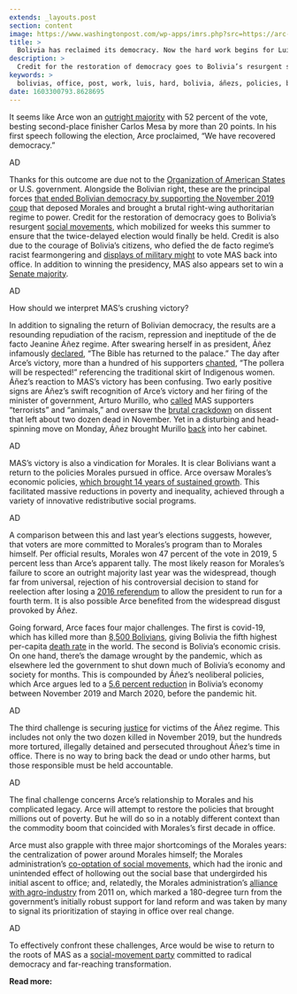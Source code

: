 ```yaml
--- 
extends: _layouts.post 
section: content 
image: https://www.washingtonpost.com/wp-apps/imrs.php?src=https://arc-anglerfish-washpost-prod-washpost.s3.amazonaws.com/public/ODOH6ZQS6UI6XISYMFFM6K4QNU.jpg&w=1440 
title: > 
  Bolivia has reclaimed its democracy. Now the hard work begins for Luis Arce and MAS. - The Washington Post 
description: > 
  Credit for the restoration of democracy goes to Bolivia’s resurgent social movements, which mobilized for weeks this summer to ensure that the twice-delayed election would finally be held.It is clear Bolivians want a return to the policies Morales pursued in office.Arce oversaw Morales’s economic policies, which brought 14 years of sustained growth.But he will do so in a notably different context than the commodity boom that coincided with Morales’s first decade in office.ADTo effectively confront these challenges, Arce would be wise to return to the roots of MAS as a social-movement party committed to radical democracy and far-reaching transformation. 
keywords: > 
  bolivias, office, post, work, luis, hard, bolivia, áñezs, policies, begins, mas, victory, arce, social, reclaimed, moraless, áñez, washington, morales, democracy 
date: 1603300793.8628695 
--- 
```

<div><p class="font--body font-copy gray-darkest ma-0 pb-md ">It seems like Arce won an <a href="https://www.washingtonpost.com/world/the_americas/bolivia-election-evo-arce-mesa-camacho/2020/10/18/205b6b5c-0f11-11eb-8a35-237ef1eb2ef7_story.html?itid=lk_inline_manual_5">outright majority</a> with 52 percent of the vote, besting second-place finisher Carlos Mesa by more than 20 points. In his first speech following the election, Arce proclaimed, &#8220;We have recovered democracy.&#8221;</p><p class="absolute z-0">AD</p><p class=""></p><p class="font--body font-copy gray-darkest ma-0 pb-md ">Thanks for this outcome are due not to the <a href="https://www.washingtonpost.com/opinions/2020/03/07/oas-helped-undermine-not-restore-democracy-bolivia/?itid=lk_inline_manual_7">Organization of American States</a> or U.S. government. Alongside the Bolivian right, these are the principal forces <a href="https://www.washingtonpost.com/world/the_americas/after-morales-resignation-a-question-for-bolivia-was-this-the-democratic-will-or-a-coup/2019/11/11/ff36ce9a-040c-11ea-9118-25d6bd37dfb1_story.html?itid=lk_inline_manual_4&amp;itid=lk_inline_manual_7" target="_blank">that ended Bolivian democracy by supporting the November 2019 coup</a> that deposed Morales and brought a brutal right-wing authoritarian regime to power. Credit for the restoration of democracy goes to Bolivia&#8217;s resurgent <a href="https://www.washingtonpost.com/opinions/2020/08/26/if-democracy-is-restored-bolivia-thank-protesters-not-us-or-oas/?itid=lk_inline_manual_7">social movements</a>, which mobilized for weeks this summer to ensure that the twice-delayed election would finally be held. Credit is also due to the courage of Bolivia&#8217;s citizens, who defied the de facto regime&#8217;s racist fearmongering and <a href="https://twitter.com/mrtommybecker/status/1317914916708405249">displays of military might</a> to vote MAS back into office. In addition to winning the presidency, MAS also appears set to win a <a href="https://twitter.com/OVargas52/status/1318220864446484481">Senate majority</a>.</p><p class="absolute z-0">AD</p><p class=""></p><p class="font--body font-copy gray-darkest ma-0 pb-md ">How should we interpret MAS&#8217;s crushing victory?</p><p class="font--body font-copy gray-darkest ma-0 pb-md ">In addition to signaling the return of Bolivian democracy, the results are a resounding repudiation of the racism, repression and ineptitude of the de facto Jeanine &#193;&#241;ez regime. After swearing herself in as president, &#193;&#241;ez infamously <a href="https://www.air1.com/news/u-s-world/-the-bible-has-returned-to-the-palace-bolivia-s-new-president-8839" target="_blank">declared</a>, &#8220;The Bible has returned to the palace.&#8221; The day after Arce&#8217;s victory, more than a hundred of his supporters <a href="https://www.nytimes.com/2020/10/19/world/americas/morales-arce-bolivia-election.html">chanted</a>, &#8220;The pollera will be respected!&#8221; referencing the traditional skirt of Indigenous women. &#193;&#241;ez&#8217;s reaction to MAS&#8217;s victory has been confusing. Two early positive signs are &#193;&#241;ez&#8217;s swift recognition of Arce&#8217;s victory and her firing of the minister of government, Arturo Murillo, who <a href="https://www.washingtonpost.com/opinions/2019/11/19/bolivia-is-falling-into-grips-brutal-right-wing-regime/?itid=lk_inline_manual_10">called</a> MAS supporters &#8220;terrorists&#8221; and &#8220;animals,&#8221; and oversaw the <a href="https://www.cnn.com/2019/11/20/americas/bolivia-unrest-intl-hnk/index.html" target="_blank">brutal crackdown</a> on dissent that left about two dozen dead in November. Yet in a disturbing and head-spinning move on Monday, &#193;&#241;ez brought Murillo <a href="https://www.unitel.tv/noticias/murillo-y-cardenas-nuevamente-posesionados-como-ministros/">back</a> into her cabinet.</p><p class="absolute z-0">AD</p><p class=""></p><p class="font--body font-copy gray-darkest ma-0 pb-md ">MAS&#8217;s victory is also a vindication for Morales. It is clear Bolivians want a return to the policies Morales pursued in office. Arce oversaw Morales&#8217;s economic policies, <a href="https://www.washingtonpost.com/world/the_americas/socialism-doesnt-work-an-emerging-middle-class-of-bolivians-would-beg-to-differ/2019/10/08/3b1cb3ae-e6f6-11e9-b0a6-3d03721b85ef_story.html?itid=lk_inline_manual_12" target="_blank">which brought 14 years of sustained growth</a>. This facilitated massive reductions in poverty and inequality, achieved through a variety of innovative redistributive social programs.</p><p class="absolute z-0">AD</p><p class=""></p><p class="font--body font-copy gray-darkest ma-0 pb-md ">A comparison between this and last year&#8217;s elections suggests, however, that voters are more committed to Morales&#8217;s program than to Morales himself. Per official results, Morales won 47 percent of the vote in 2019, 5 percent less than Arce&#8217;s apparent tally. The most likely reason for Morales&#8217;s failure to score an outright majority last year was the widespread, though far from universal, rejection of his controversial decision to stand for reelection after losing a <a href="https://www.nytimes.com/2016/02/25/world/americas/bolivian-president-evo-morales-concedes-defeat-in-term-limit-referendum.html" target="_blank">2016 referendum</a> to allow the president to run for a fourth term. It is also possible Arce benefited from the widespread disgust provoked by &#193;&#241;ez.</p><p class="font--body font-copy gray-darkest ma-0 pb-md ">Going forward, Arce faces four major challenges. The first is covid-19, which has killed more than <a href="https://coronavirus.jhu.edu/map.html" target="_blank">8,500 Bolivians</a>, giving Bolivia the fifth highest per-capita <a href="https://coronavirus.jhu.edu/data/mortality">death rate</a> in the world. The second is Bolivia&#8217;s economic crisis. On one hand, there&#8217;s the damage wrought by the pandemic, which as elsewhere led the government to shut down much of Bolivia&#8217;s economy and society for months. This is compounded by &#193;&#241;ez&#8217;s neoliberal policies, which Arce argues led to a <a href="https://www.jacobinmag.com/2020/09/luis-arce-interview-bolivia-morales-coup">5.6 percent reduction</a> in Bolivia&#8217;s economy between November 2019 and March 2020, before the pandemic hit.</p><p class="absolute z-0">AD</p><p class=""></p><p class="font--body font-copy gray-darkest ma-0 pb-md ">The third challenge is securing <a href="http://hrp.law.harvard.edu/wp-content/uploads/2020/07/Black-November-English-Final_Accessible.pdf">justice</a> for victims of the &#193;&#241;ez regime. This includes not only the two dozen killed in November 2019, but the hundreds more tortured, illegally detained and persecuted throughout &#193;&#241;ez&#8217;s time in office. There is no way to bring back the dead or undo other harms, but those responsible must be held accountable.</p><p class="absolute z-0">AD</p><p class=""></p><p class="font--body font-copy gray-darkest ma-0 pb-md ">The final challenge concerns Arce&#8217;s relationship to Morales and his complicated legacy. Arce will attempt to restore the policies that brought millions out of poverty. But he will do so in a notably different context than the commodity boom that coincided with Morales&#8217;s first decade in office.</p><p class="font--body font-copy gray-darkest ma-0 pb-md ">Arce must also grapple with three major shortcomings of the Morales years: the centralization of power around Morales himself; the Morales administration&#8217;s <a href="https://www.versobooks.com/blogs/4493-the-eighteenth-brumaire-of-macho-camacho-jeffery-r-webber-with-forrest-hylton-on-the-coup-in-bolivia">co-optation of social movements,</a> which had the ironic and unintended effect of hollowing out the social base that undergirded his initial ascent to office; and, relatedly, the Morales administration&#8217;s <a href="https://www.haymarketbooks.org/books/1036-the-last-day-of-oppression-and-the-first-day-of-the-same">alliance with agro-industry</a> from 2011 on, which marked a 180-degree turn from the government&#8217;s initially robust support for land reform and was taken by many to signal its prioritization of staying in office over real change.</p><p class="absolute z-0">AD</p><p class=""></p><p class="font--body font-copy gray-darkest ma-0 pb-md ">To effectively confront these challenges, Arce would be wise to return to the roots of MAS as a <a href="https://www.cambridge.org/core/books/when-movements-become-parties/F06BEE9DEA9BA4E7DCFBD9A87266FAB8">social-movement party</a> committed to radical democracy and far-reaching transformation.</p><p class="font--body font-copy gray-darkest ma-0 pb-md "><b>Read more:</b></p></div>